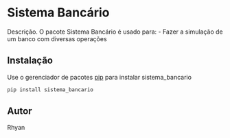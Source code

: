 # Sistema Bancário

Descrição. 
O pacote Sistema Bancário é usado para:
	- Fazer a simulação de um banco com diversas operações

## Instalação

Use o gerenciador de pacotes [pip](https://pip.pypa.io/en/stable/) para instalar sistema_bancario

```bash
pip install sistema_bancario
```
## Autor
Rhyan

